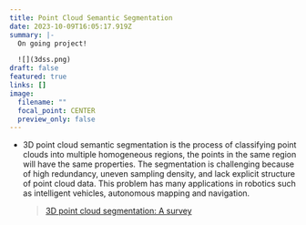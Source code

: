 ```yaml
---
title: Point Cloud Semantic Segmentation
date: 2023-10-09T16:05:17.919Z
summary: |-
  O﻿n going project!

  ![](3dss.png)
draft: false
featured: true
links: []
image:
  filename: ""
  focal_point: CENTER
  preview_only: false
---
```

* 3D point cloud semantic segmentation is the process of classifying point clouds into multiple homogeneous regions, the points in the same region will have the same properties. The segmentation is challenging because of high redundancy, uneven sampling density, and lack explicit structure of point cloud data. This problem has many applications in robotics such as intelligent vehicles, autonomous mapping and navigation.

  > [3D point cloud segmentation: A survey](https://doi.org/10.1109/RAM.2013.6758588)
